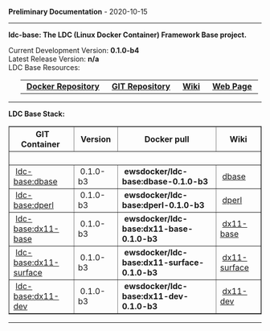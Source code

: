 
__Preliminary Documentation__ - 2020-10-15
____  
__ldc-base: The LDC (Linux Docker Container) Framework Base project.__  

Current Development Version: __0.1.0-b4__  
Latest Release Version: __n/a__  
LDC Base Resources:  

<ul>
  <table>
    <tr>
      <td>&nbsp;<a href="https://hub.docker.com/repository/docker/ewsdocker/ldc-base"><b>Docker Repository</b></a>&nbsp;</td>
      <td>&nbsp;<a href="https://github.com/ewsdocker/ldc-framework/base"><b>GIT Repository</b></a>&nbsp;</td>
      <td>&nbsp;<a href="https://github.com/ewsdocker/ldc-framework/wiki/Base.md"><b>Wiki</b></a>&nbsp;</td>
      <td>&nbsp;<a href="https://ewsdocker.github.io/ldc-framework/ldc-base.html"><b>Web Page</b></a>&nbsp;</td>
    </tr>
  </table>
</ul>

____  

__LDC Base Stack:__  

<table border=1>
  <tr>
    <th>&nbsp;GIT Container&nbsp;</th>
    <th>&nbsp;Version&nbsp;</th>
    <th>&nbsp;Docker pull&nbsp;</th>
    <th>&nbsp;Wiki&nbsp;</th>
  </tr>
  <tr>
    <td colspan=4>&nbsp;</td>
  </tr>
  <tr>
    <td>&nbsp;<a href="https://ewsdocker.github.io/ldc-framework/base/dbase.html">ldc-base:dbase</a>&nbsp;</td>
    <td>&nbsp;0.1.0-b3&nbsp;</td>
    <td>&nbsp;<b>ewsdocker/ldc-base:dbase-0.1.0-b3</b>&nbsp;</td>
    <td>&nbsp;<a href="https://github.com/ewsdocker/ldc-framework/wiki/base-dbase.md">dbase</a>&nbsp;</td>
  </tr>
  <tr>
    <td>&nbsp;<a href="https://ewsdocker.github.io/ldc-framework/base/dperl.html">ldc-base:dperl</a>&nbsp;</td>
    <td>&nbsp;0.1.0-b3&nbsp;</td>
    <td>&nbsp;<b>ewsdocker/ldc-base:dperl-0.1.0-b3</b>&nbsp;</td>
    <td>&nbsp;<a href="https://github.com/ewsdocker/ldc-framework/wiki/base-dperl.md">dperl</a>&nbsp;</td>
  </tr>
  <tr>
    <td>&nbsp;<a href="https://ewsdocker.github.io/ldc-framework/base/dx11-base.html">ldc-base:dx11-base</a>&nbsp;</td>
    <td>&nbsp;0.1.0-b3&nbsp;</td>
    <td>&nbsp;<b>ewsdocker/ldc-base:dx11-base-0.1.0-b3</b>&nbsp;</td>
    <td>&nbsp;<a href="https://github.com/ewsdocker/ldc-framework/wiki/base-dx11-base.md">dx11-base</a>&nbsp;</td>
  </tr>
  <tr>
    <td>&nbsp;<a href="https://ewsdocker.github.io/ldc-framework/base/dx11-surface.html">ldc-base:dx11-surface</a>&nbsp;</td>
    <td>&nbsp;0.1.0-b3&nbsp;</td>
    <td>&nbsp;<b>ewsdocker/ldc-base:dx11-surface-0.1.0-b3</b>&nbsp;</td>
    <td>&nbsp;<a href="https://github.com/ewsdocker/ldc-framework/wiki/base-dx11-surface.md">dx11-surface</a>&nbsp;</td>
  </tr>
  <tr>
    <td>&nbsp;<a href="https://ewsdocker.github.io/ldc-framework/base/dx11-dev.html">ldc-base:dx11-dev</a>&nbsp;</td>
    <td>&nbsp;0.1.0-b3&nbsp;</td>
    <td>&nbsp;<b>ewsdocker/ldc-base:dx11-dev-0.1.0-b3</b>&nbsp;</td>
    <td>&nbsp;<a href="https://github.com/ewsdocker/ldc-framework/wiki/base-dx11-dev.md">dx11-dev</a>&nbsp;</td>
  </tr>
</table>

____  


